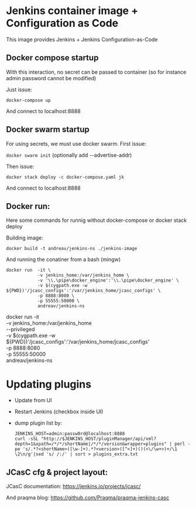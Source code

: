 # Jenkins container image + Configuration as Code

This image provides Jenkins + Jenkins Configuration-as-Code

## Docker compose startup

With this interaction, no secret can be passed to container (so for instance admin password cannot be modified) 

Just issue:

`docker-compose up`

And connect to localhost:8888

## Docker swarm startup

For using secrets, we must use docker swarm.
First issue:

`docker swarm init` (optionally add --advertise-addr)

Then issue:

`docker stack deploy -c docker-compose.yaml jk`

And connect to localhost:8888

## Docker run:

Here some commands for runnig without docker-compose or docker stack deploy

Building image:

`docker build -t andreav/jenkins-ns ./jenkins-image`

And running the conatiner from a bash (mingw)

```
docker run  -it \
            -v jenkins_home:/var/jenkins_home \
            -v '\\.\pipe\docker_engine':'\\.\pipe\docker_engine' \
            -v $(cygpath.exe -w ${PWD})'/jcasc_configs':'/var/jenkins_home/jcasc_configs' \
            -p 8888:8080 \
            -p 55555:50000 \
            andreav/jenkins-ns
```

docker run  -it \
            -v jenkins_home:/var/jenkins_home \
            --privileged \
            -v $(cygpath.exe -w ${PWD})'/jcasc_configs':'/var/jenkins_home/jcasc_configs' \
            -p 8888:8080 \
            -p 55555:50000 \
            andreav/jenkins-ns

# Updating plugins

- Update from UI
- Restart Jenkins (checkbox inside UI)
- dump plugin list by:

    ```
    JENKINS_HOST=admin:passw0rd@localhost:8888
    curl -sSL "http://$JENKINS_HOST/pluginManager/api/xml?depth=1&xpath=/*/*/shortName|/*/*/version&wrapper=plugins" | perl -pe 's/.*?<shortName>([\w-]+).*?<version>([^<]+)()(<\/\w+>)+/\1 \2\n/g'|sed 's/ /:/' | sort > plugins_extra.txt
    ```

## JCasC cfg & project layout:

JCasC documentation: https://jenkins.io/projects/jcasc/

And praqma blog: https://github.com/Praqma/praqma-jenkins-casc
